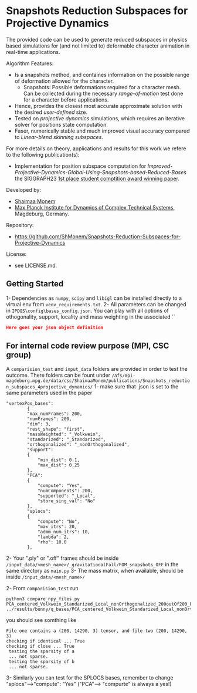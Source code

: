 # Snapshots Reduction Subspaces for Projective Dynamics

The provided code can be used to generate reduced subspaces in physics based simulations for (and not limited to) deformable character animation in real-time applications. 

Algorithm Features:
- Is a snapshots method, and containes information on the possible range of deformation allowed for the character.
   - Snapshots: Possible deformations required for a character mesh. Can be collected during the necessary *range-of-motion* test done for a character before applications.
- Hence, provides the closest most accurate approximate solution with the desired *user-defined* size.
- Tested on *projective dynamics* simulations, which requires an iterative solver for positions state computation.
- Faser, numerically stable and much improved visual accuracy compared to *Linear-blend skinning subspaces*.

For more details on theory, applications and results for this work we refere to the following publication(s):
- Implementation for position subspace computation for *Improved-Projective-Dynamics-Global-Using-Snapshots-based-Reduced-Bases* the SIGGRAPH23 [1st place student comptition award winning paper](https://dl.acm.org/doi/10.1145/3588028.3603665).

Developed by:
- [Shaimaa Monem](https://orcid.org/0009-0008-4038-3452)
- [Max Planck Institute for Dynamics of Complex Technical Systems](https://www.mpi-magdeburg.mpg.de/2316/en), Magdeburg, Germany.

Repository:
- https://github.com/ShMonem/Snapshots-Reduction-Subspaces-for-Projective-Dynamics

License:
- see LICENSE.md.

## Getting Started
1- Dependencies as `numpy`, `scipy` and `libigl` can be installed directly to a virtual env from `venv_requirements.txt`.
2- All parameters can be changed in `IPDGS\config\bases_config.json`. You can play with all options of othogonality, support, locality and mass weighting in the associated ``

```json
Here goes your json object definition
```



## For internal code review purpose (MPI, CSC group)
A `comparision_test` and `input_data` folders are provided in order to test the outcome. There folders can be fount under `/afs/mpi-magdeburg.mpg.de/data/csc/ShaimaaMonem/publications/Snapshots_reduction_subspaces_4projective_dynamics/`
1- make sure that .json is set to the same parameters used in the paper
```
"vertexPos_bases":
		{
		"max_numFrames": 200,
		"numFrames": 200,	
		"dim": 3,
		"rest_shape": "first",
		"massWeighted": "_Volkwein",
		"standarized": "_Standarized",
		"orthogonalized": "_nonOrthogonalized",
		"support":
		{
			"min_dist": 0.1,
			"max_dist": 0.25
		},
		"PCA":
		{
			"compute": "Yes",
			"numComponents": 200,
			"supported": "_Local",
			"store_sing_val": "No"
		},
		"splocs":
		{
			"compute": "No",
			"max_itrs": 20,
			"admm_num_itrs": 10,
			"lambda": 2,
			"rho": 10.0
		},
```
2- Your ".ply" or ".off" frames should be inside `/input_data/<mesh_name>/_gravitationalFall/FOM_snapshots_OFF` in the same directory as `main.py`
3- The mass matrix, when available, should be inside `/input_data/<mesh_name>/`

2- From `comparision_test` run
```
python3 compare_npy_files.py PCA_centered_Volkwein_Standarized_Local_nonOrthogonalized_200outOf200_Frames_using_F_200K200.npy ../results/bunny/q_bases/PCA_centered_Volkwein_Standarized_Local_nonOrthogonalized_Debugging/200outOf200_Frames_/1_increament_200_centered_bases/using_F_200K200.npy
```
you should see somthing like
```
File one contains a (200, 14290, 3) tensor, and file two (200, 14290, 3)
checking if identical ... True
checking if close ... True
 testing the sparsity of a
 ... not sparse.
 testing the sparsity of b
 ... not sparse.
```
3- Similarly you can test for the SPLOCS bases, remember to change "splocs"-->"compute": "Yes" ("PCA"--> "compurte" is always a yes!)
